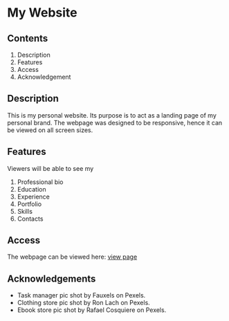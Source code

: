 # My Website

## Contents
1. Description
2. Features
3. Access
4. Acknowledgement

## Description
This is my personal website. Its purpose is to act as a landing page of my personal brand. The webpage was designed to be responsive, hence it can be viewed on all screen sizes. 

## Features
Viewers will be able to see my
1. Professional bio
2. Education
3. Experience
4. Portfolio
5. Skills
6. Contacts

## Access
The webpage can be viewed here: [view page](https://davieshub.github.io/personal_optimized_webpage/)

## Acknowledgements
* Task manager pic shot by Fauxels on Pexels.
* Clothing store pic shot by Ron Lach on Pexels.
* Ebook store pic shot by Rafael Cosquiere on Pexels.
